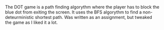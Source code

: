 The DOT game is a path finding algorythm where the player has to block the blue dot from exiting the screen. It uses the BFS algorythm to find a non-deteurministic shortest path. Was written as an assignment, but tweaked the game as I liked it a lot. 
